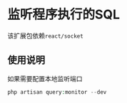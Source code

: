 # 监听程序执行的SQL

该扩展包依赖`react/socket`

## 使用说明

如果需要配置本地监听端口

```php 
php artisan query:monitor --dev
```


